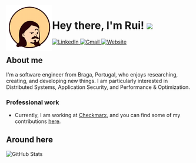<img align="left" width="125px" src="https://raw.githubusercontent.com/priest110/priest110/main/mini_avatar.png" alt="Avatar"/>

<h1>Hey there, I'm Rui! <img src="https://media.giphy.com/media/hvRJCLFzcasrR4ia7z/giphy.gif" width="28"></h1>
<a href="https://www.linkedin.com/in/ruinbcoliveira/">
  <img alt="LinkedIn" src="https://img.shields.io/badge/LinkedIn-0077B5?style=for-the-badge&logo=linkedin&logoColor=white&style=round-square"/>
</a>
<a href="mailto:rui.nbc.oliveira@gmail.com">
  <img alt="Gmail" src="https://img.shields.io/badge/Gmail-D14836?style=for-the-badge&logo=gmail&logoColor=whit&style=round-squaree"/>
</a>
<a href="https://priest110.github.io/">
  <img alt="Website" src="https://img.shields.io/badge/website-000000?style=for-the-badge&logo=About.me&logoColor=white&style=round-square"/>
</a>

## About me

I'm a software engineer from Braga, Portugal, who enjoys researching, creating, and developing new things. I am particularly interested in Distributed Systems, Application Security, and Performance & Optimization.

### Professional work
- Currently, I am working at [Checkmarx](https://checkmarx.com/), and you can find some of my contributions [here](https://github.com/cx-ruio).

## Around here

<img alt="GitHub Stats" src="https://github-readme-stats-sigma-five.vercel.app/api?username=priest110&show_icons=true&theme=react&include_all_commits=true&count_private=true" />

